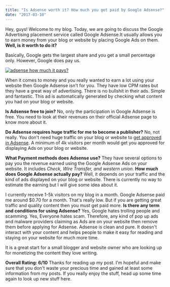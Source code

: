 ```yaml
---
title: "Is Adsense worth it? How much you get paid by Google Adsense?"
date: "2017-03-10"
---
```


Hey, guys! Welcome to my blog. Today, we are going to discuss the Google Advertising placement service called Google Adsense.It usually allows you to earn money from your blog or website by placing Google Ads on them. **Well, is it worth to do it?**

Basically, Google gets the largest share and you get a small percentage only. However, Google does pay us.

[![adsense how much it pays?](posts/2017/03/images/google-adsense.jpg)](http://www.shoemoney.com/wp-content/uploads/2014/04/google-adsense.jpg)

When it comes to money and you really wanted to earn a lot using your website then Google Adsense isn't for you. They have low CPM rates but they have a great way of advertising. There is no bullshit in their ads. Simple and fantastic. This ad is automatically generated by checking what content you had on your blog or website.

**Is Adsense free to join?** No, only the participation in Google Adsense is free. You need to look at their revenues on their official Adsense page to know more about it.

**Do Adsense requires huge traffic for me to become a publisher?** No, not really. You don't need huge traffic on your blog or website to [get approved in Adsense](https://sastaeinstein.com/2018/12/get-website-approved-adsense.html). A minimum of 4k visitors per month would get you approved for displaying Ads on your blog or website.

**What Payment methods does Adsense use?** They have several options to pay you the revenue earned using the Google Adsense Ads on your website. It includes _Check, Wire Transfer, and western union._ **How much does Google Adsense actually pay?** Well, it depends on your traffic and the kind of ads displayed on your blog or website. There is currently no way to estimate the earning but I will give some idea about it.

I currently receive 1-5k visitors on my blog in a month. Google Adsense paid me around $0.70 for a month. That's really low. But if you are getting great traffic and quality content then you must get paid more. **Is there any term and conditions for using Adsense?** Yes, Google hates trolling people and scamming. Yes, Everyone hates scam. Therefore, any kind of pop up ads and malware providers claiming as Ads are on your website then remove them before applying for Adsense. Adsense is clean and pure. It doesn't interact with your content and helps people to make it easy for reading and staying on your website for much more time.

It is a great start for a small blogger and website owner who are looking up for monetizing the content they love writing.

**Overall Rating: 6/10** Thanks for reading up my post. I'm hopeful and make sure that you don't waste your precious time and gained at least some information from my posts. If you really enjoy the stuff, head up some time again to look up new stuff here.
